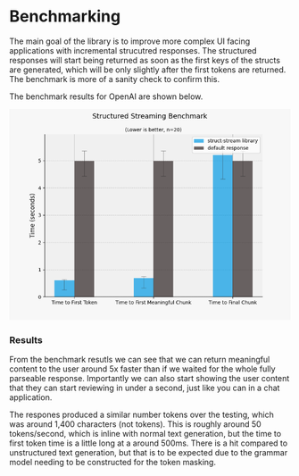 # Benchmarking

The main goal of the library is to improve more complex UI facing applications with incremental strucutred responses. The structured responses will start being returned as soon as the first keys of the structs are generated, which will be only slightly after the first tokens are returned. The benchmark is more of a sanity check to confirm this.  

The benchmark results for OpenAI are shown below. 

![Example Form Streaming](img/list_gen_benchmark.png)

### Results

From the benchmark resutls we can see that we can return meaningful content to the user around 5x faster than if we waited for the whole fully parseable response. Importantly we can also start showing the user content that they can start reviewing in under a second, just like you can in a chat application.   

The respones produced a similar number tokens over the testing, which was around 1,400 characters (not tokens). This is roughly around 50 tokens/second, which is inline with normal text generation, but the time to first token time is a little long at a around 500ms. There is a hit compared to unstructured text generation, but that is to be expected due to the grammar model needing to be constructed for the token masking.